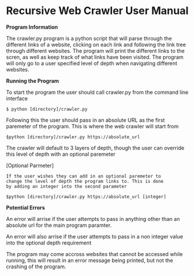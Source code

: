 # Recursive Web Crawler User Manual

**Program Information**

The crawler.py program is a python script that will parse through the different
links of a website, clicking on each link and following the link tree through different
websites. The program will print the different links to the scren, as well as keep track
of what links have been visited. 
The program will only go to a user specified level of depth when navigating
different websites. 


**Running the Program**

To start the program the user should call crawler.py from
the command line interface

	$ python [directory]/crawler.py

Following this the user should pass in an absolute URL as the first paremeter
of the program. This is where the web crawler will start from

	$python [directory]/crawler.py https://absolute_url

The crawler will default to 3 layers of depth, though the user can override this
level of depth with an optional paremeter

[Optional Parmeter]

	If the user wishes they can add in an optional paremeter to
	change the level of depth the program links to. This is done
	by adding an integer into the second parameter

	$python [directory]/crawler.py https://absolute_url [integer]


**Potential Errors**

An error will arrise if the user attempts to pass in 
anything other than an absolute url for the main program paramter. 

An error will also arrise if the user attempts to pass in a non
integer value into the optional depth requirement

The program may come accross websites that cannot be accessed while running, this will
result in an error message being printed, but not the crashing of the program. 
